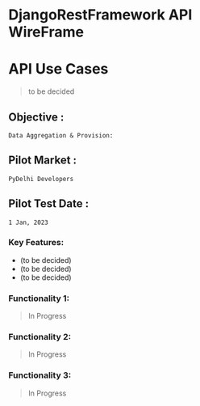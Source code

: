 # DjangoRestFramework API WireFrame

# API Use Cases 
>    to be decided

## Objective : 
    Data Aggregation & Provision:

## Pilot Market : 
    PyDelhi Developers 

## Pilot Test Date :
    1 Jan, 2023

### Key Features: 
- (to be decided)
- (to be decided)
- (to be decided)


### Functionality 1: 
> In Progress


### Functionality 2:
> In Progress



### Functionality 3:
> In Progress


